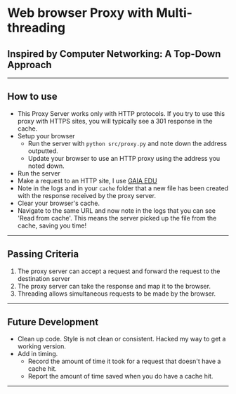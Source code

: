 # Web browser Proxy with Multi-threading

## Inspired by Computer Networking: A Top-Down Approach

---

## How to use

- This Proxy Server works only with HTTP protocols. If you
  try to use this proxy with HTTPS sites, you will typically
  see a 301 response in the cache.
- Setup your browser
  - Run the server with `python src/proxy.py` and note down the address outputted.
  - Update your browser to use an HTTP proxy using the address you noted down.
- Run the server
- Make a request to an HTTP site, I use [GAIA EDU](http://gaia.cs.umass.edu/wireshark-labs/HTTP-wireshark-file1.html)
- Note in the logs and in your `cache` folder that a new file has been created with the response received by the proxy server.
- Clear your browser's cache.
- Navigate to the same URL and now note in the logs that you can see 'Read from cache'. This means the server picked up the file from the cache, saving you time!

---

## Passing Criteria

1. The proxy server can accept a request and forward the request to the destination server
2. The proxy server can take the response and map it to the browser.
3. Threading allows simultaneous requests to be made by the browser.

---

## Future Development

- Clean up code. Style is not clean or consistent. Hacked my way to get a working version.
- Add in timing.
  - Record the amount of time it took for a request that doesn't have a cache hit.
  - Report the amount of time saved when you do have a cache hit.

---
